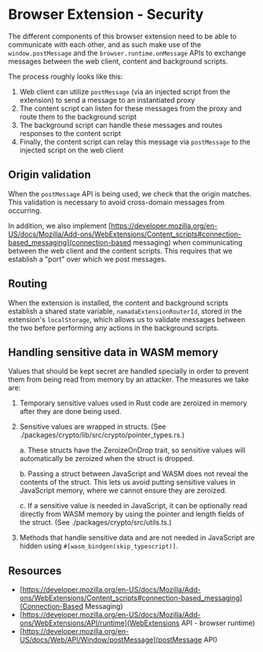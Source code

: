 # Browser Extension - Security

The different components of this browser extension need to be able to communicate with each other, and as such make use of the `window.postMessage` and
the `browser.runtime.onMessage` APIs to exchange messages between the web client, content and background scripts.

The process roughly looks like this:

1. Web client can utilize `postMessage` (via an injected script from the extension) to send a message to an instantiated proxy
2. The content script can listen for these messages from the proxy and route them to the background script
3. The background script can handle these messages and routes responses to the content script
4. Finally, the content script can relay this message via `postMessage` to the injected script on the web client

## Origin validation

When the `postMessage` API is being used, we check that the origin matches. This validation is necessary to avoid cross-domain messages from occurring.

In addition, we also implement [https://developer.mozilla.org/en-US/docs/Mozilla/Add-ons/WebExtensions/Content_scripts#connection-based_messaging](connection-based messaging)
when communicating between the web client and the content scripts. This requires that we establish a "port" over which we post messages.

## Routing

When the extension is installed, the content and background scripts establish a shared state variable, `namadaExtensionRouterId`, stored in the extension's `localStorage`, which allows
us to validate messages between the two before performing any actions in the background scripts.

## Handling sensitive data in WASM memory

Values that should be kept secret are handled specially in order to
prevent them from being read from memory by an attacker. The measures
we take are:

1. Temporary sensitive values used in Rust code are zeroized in memory
   after they are done being used.

2. Sensitive values are wrapped in structs. (See ./packages/crypto/lib/src/crypto/pointer_types.rs.)

   a. These structs have the ZeroizeOnDrop trait, so sensitive values
   will automatically be zeroized when the struct is dropped.

   b. Passing a struct between JavaScript and WASM does not reveal the
   contents of the struct. This lets us avoid putting sensitive values
   in JavaScript memory, where we cannot ensure they are zeroized.

   c. If a sensitive value is needed in JavaScript, it can be
   optionally read directly from WASM memory by using the pointer and
   length fields of the struct. (See ./packages/crypto/src/utils.ts.)

3. Methods that handle sensitive data and are not needed in JavaScript
   are hidden using `#[wasm_bindgen(skip_typescript)]`.

## Resources

- [https://developer.mozilla.org/en-US/docs/Mozilla/Add-ons/WebExtensions/Content_scripts#connection-based_messaging](Connection-Based Messaging)
- [https://developer.mozilla.org/en-US/docs/Mozilla/Add-ons/WebExtensions/API/runtime](WebExtensions API - browser runtime)
- [https://developer.mozilla.org/en-US/docs/Web/API/Window/postMessage](postMessage API)
